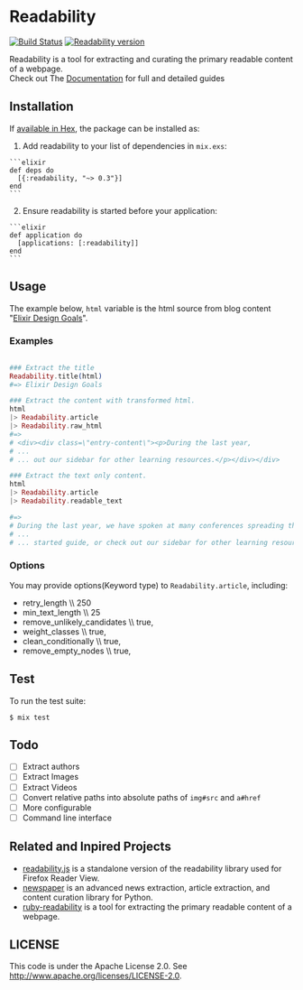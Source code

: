 # Readability

[![Build Status](https://travis-ci.org/keepcosmos/readability.svg?branch=master)](https://travis-ci.org/keepcosmos/readability)
[![Readability version](https://img.shields.io/hexpm/v/readability.svg)](https://hex.pm/packages/readability)

Readability is a tool for extracting and curating the primary readable content of a webpage.  
Check out The [Documentation](https://hexdocs.pm/readability/Readability.html) for full and detailed guides

## Installation

If [available in Hex](https://hex.pm/docs/publish), the package can be installed as:

  1. Add readability to your list of dependencies in `mix.exs`:

    ```elixir
    def deps do
      [{:readability, "~> 0.3"}]
    end
    ```

  2. Ensure readability is started before your application:

    ```elixir
    def application do
      [applications: [:readability]]
    end
    ```

## Usage

The example below, `html` variable is the html source from blog content "[Elixir Design Goals](http://elixir-lang.org/blog/2013/08/08/elixir-design-goals/)".

### Examples
```elixir

### Extract the title
Readability.title(html)
#=> Elixir Design Goals

### Extract the content with transformed html.
html
|> Readability.article
|> Readability.raw_html
#=>
# <div><div class=\"entry-content\"><p>During the last year,
# ...
# ... out our sidebar for other learning resources.</p></div></div>

### Extract the text only content.
html
|> Readability.article
|> Readability.readable_text

#=>
# During the last year, we have spoken at many conferences spreading the word about Elixir. We usually s.....
# ...
# ... started guide, or check out our sidebar for other learning resources.
```

### Options

You may provide options(Keyword type) to `Readability.article`, including:

* retry_length \\\\ 250
* min_text_length \\\\ 25
* remove_unlikely_candidates \\\\ true,
* weight_classes \\\\ true,
* clean_conditionally \\\\ true,
* remove_empty_nodes \\\\ true,

## Test

To run the test suite:

    $ mix test

## Todo
* [ ] Extract authors
* [ ] Extract Images
* [ ] Extract Videos
* [ ] Convert relative paths into absolute paths of `img#src` and `a#href`
* [ ] More configurable
* [ ] Command line interface

## Related and Inpired Projects

* [readability.js](https://github.com/mozilla/readability) is a standalone version of the readability library used for Firefox Reader View.
* [newspaper](https://github.com/codelucas/newspaper) is an advanced news extraction, article extraction, and content curation library for Python.
* [ruby-readability](https://github.com/cantino/ruby-readability) is a tool for extracting the primary readable content of a webpage.

## LICENSE

This code is under the Apache License 2.0. See <http://www.apache.org/licenses/LICENSE-2.0>.
